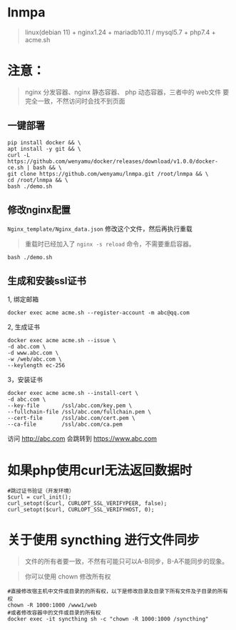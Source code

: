# lnmpa
> linux(debian 11) + nginx1.24 + mariadb10.11 / mysql5.7 + php7.4 + acme.sh

# 注意：
> nginx 分发容器、nginx 静态容器、 php 动态容器，三者中的 web文件 要完全一致，不然访问时会找不到页面

## 一键部署
```
pip install docker && \
apt install -y git && \
curl -L https://github.com/wenyamu/docker/releases/download/v1.0.0/docker-ce.sh | bash && \
git clone https://github.com/wenyamu/lnmpa.git /root/lnmpa && \
cd /root/lnmpa && \
bash ./demo.sh
```

## 修改nginx配置
`Nginx_template/Nginx_data.json` 修改这个文件，然后再执行重载
> 重载时已经加入了 `nginx -s reload` 命令，不需要重启容器。
```
bash ./demo.sh
```

## 生成和安装ssl证书
1, 绑定邮箱
```
docker exec acme acme.sh --register-account -m abc@qq.com
```
2, 生成证书
```
docker exec acme acme.sh --issue \
-d abc.com \
-d www.abc.com \
-w /web/abc.com \
--keylength ec-256
```
3，安装证书
```
docker exec acme acme.sh --install-cert \
-d abc.com \
--key-file       /ssl/abc.com/key.pem \
--fullchain-file /ssl/abc.com/fullchain.pem \
--cert-file      /ssl/abc.com/cert.pem \
--ca-file        /ssl/abc.com/ca.pem
```

访问 http://abc.com 会跳转到 https://www.abc.com

# 如果php使用curl无法返回数据时
```
#‌跳过证书验证（开发环境）
$curl = curl_init();
curl_setopt($curl, CURLOPT_SSL_VERIFYPEER, false);
curl_setopt($curl, CURLOPT_SSL_VERIFYHOST, 0);
```

# 关于使用 syncthing 进行文件同步
> 文件的所有者要一致，不然有可能只可以A-B同步，B-A不能同步的现象。

> 你可以使用 chown 修改所有权
```
#直接修改宿主机中文件或目录的的所有权，以下是修改目录及目录下所有文件及子目录的所有权
chown -R 1000:1000 /www1/web
#或者修改容器中的文件或目录的所有权
docker exec -it syncthing sh -c "chown -R 1000:1000 /syncthing"
```
